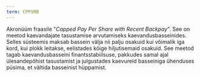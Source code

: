 ```yaml
---
term: CPPSRB
---
```


Akronüüm fraasile "*Capped Pay Per Share with Recent Backpay*". See on meetod kaevandajate tasustamise arvutamiseks kaevandusbasseinides. Selles süsteemis maksab bassein välja nii palju osakuid kui võimalik iga kord, kui plokk leitakse, eelistades kõige hiljutisemaid osakuid. See meetod tagab kaevandusbasseini finantsstabiilsuse, pakkudes samal ajal ülesandepõhist tasustamist ja julgustades kaevureid basseiniga ühenduses püsima, et vältida basseinist hüppamist.